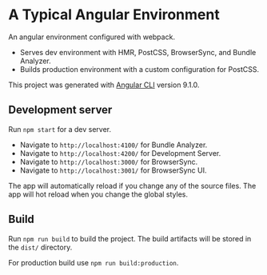 # A Typical Angular Environment

An angular environment configured with webpack.

- Serves dev environment with HMR, PostCSS, BrowserSync, and Bundle Analyzer.
- Builds production environment with a custom configuration for PostCSS.

This project was generated with [Angular CLI](https://github.com/angular/angular-cli) version 9.1.0.

## Development server

Run `npm start` for a dev server. 

- Navigate to `http://localhost:4100/` for Bundle Analyzer.
- Navigate to `http://localhost:4200/` for Development Server.
- Navigate to `http://localhost:3000/` for BrowserSync.
- Navigate to `http://localhost:3001/` for BrowserSync UI.

The app will automatically reload if you change any of the source files.
The app will hot reload when you change the global styles.

## Build

Run `npm run build` to build the project. The build artifacts will be stored in the `dist/` directory.

For production build use `npm run build:production`.

